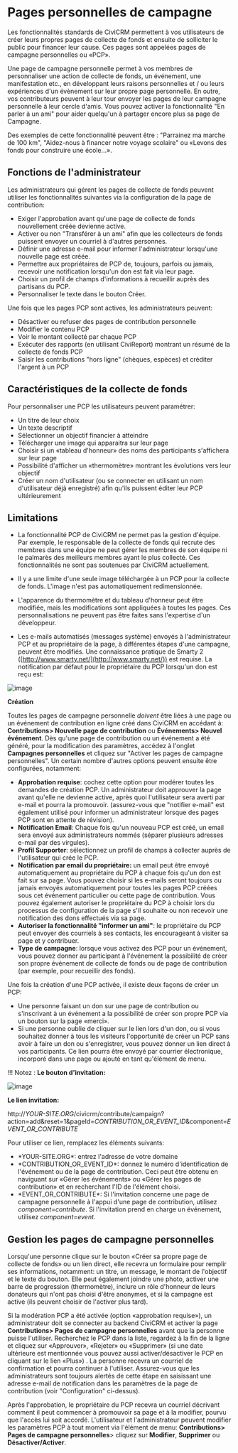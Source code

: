 Pages personnelles de campagne
==============================

Les fonctionnalités standards de CiviCRM  permettent à vos utilisateurs de créer leurs propres pages de collecte de fonds et ensuite de solliciter le public pour financer leur cause. Ces pages sont appelées pages de campagne personnelles ou «PCP».

Une page de campagne personnelle permet à vos membres de personnaliser une action de collecte de fonds, un événement, une manifestation etc., en développant leurs raisons personnelles et / ou leurs expériences d'un évènement sur leur propre page personnelle. En outre, vos contributeurs peuvent à leur tour envoyer les pages de leur campagne personnelle à leur cercle d'amis. Vous pouvez activer la fonctionnalité "En parler à un ami" pour aider quelqu'un à partager encore plus sa page de Campagne.

Des exemples de cette fonctionnalité peuvent être : "Parrainez ma marche de 100 km", "Aidez-nous à financer notre voyage scolaire" ou «Levons des fonds pour construire une école...».

Fonctions de l'administrateur
----------------------

Les administrateurs qui gérent les pages de collecte de fonds peuvent utiliser les fonctionnalités suivantes via la configuration de la page de contribution:

- Exiger l'approbation avant qu'une page de collecte de fonds nouvellement créée devienne active.
- Activer ou non "Transférer à un ami" afin que les collecteurs de fonds puissent envoyer un courriel à d'autres personnes. 
- Définir une adresse e-mail pour informer l'administrateur lorsqu'une nouvelle page est créée.
- Permettre aux propriétaires de PCP de, toujours, parfois ou jamais, recevoir une notification lorsqu'un don est fait via leur page.
- Choisir un profil de champs d'informations à recueillir auprès des partisans du PCP.
- Personnaliser le texte dans le bouton Créer.

Une fois que les pages PCP sont actives, les administrateurs peuvent:

- Désactiver ou refuser des pages de contribution personnelle
- Modifier le contenu PCP
- Voir le montant collecté par chaque PCP
- Exécuter des rapports (en utilisant CiviReport) montrant un résumé de la collecte de fonds PCP
- Saisir les contributions "hors ligne" (chèques, espèces) et créditer l'argent à un PCP

Caractéristiques de la collecte de fonds 
---------------------

Pour personnaliser une PCP les utilisateurs peuvent paramétrer:

- Un titre de leur choix
- Un texte descriptif
- Sélectionner un objectif financier à atteindre
- Télécharger une image qui apparaitra sur leur page
- Choisir si un «tableau d'honneur» des noms des participants s'affichera sur leur page
- Possibilité d'afficher un «thermomètre» montrant les évolutions vers leur objectif
- Créer un nom d'utilisateur (ou se connecter en utilisant un nom d'utilisateur déjà enregistré) afin qu'ils puissent éditer leur PCP ultérieurement

Limitations
-----------

- La fonctionnalité PCP de CiviCRM ne permet pas la gestion d'équipe. Par exemple, le responsable de la collecte de fonds qui recrute des membres dans une équipe ne peut gérer les membres de son équipe ni le palmarès des meilleurs membres ayant le plus collecté. Ces fonctionnalités ne sont pas soutenues par CiviCRM actuellement.

- Il y a une limite d'une seule image téléchargée à un PCP pour la collecte de fonds. L'image n'est pas automatiquement redimensionnée.

- L'apparence du thermomètre et du tableau d'honneur peut être modifiée, mais les modifications sont appliquées à toutes les pages. Ces personnalisations ne peuvent pas être faites sans l'expertise d'un développeur.

- Les e-mails automatisés (messages système) envoyés à l'administrateur PCP et au propriétaire de la page, à différentes étapes d'une campagne, peuvent être modifiés. Une connaissance pratique de Smarty 2 ([http://www.smarty.net/](http://www.smarty.net/)) est requise. 
La notification par défaut pour le propriétaire du PCP lorsqu'un don est reçu est:

![image](/img/PCP%20owner%20notificationV2.PNG)

**Création**

Toutes les pages de campagne personnelle *doivent* être liées à une page ou un événement de contribution en ligne créé dans CiviCRM en accédant à: **Contributions> Nouvelle page de contribution** ou **Événements> Nouvel événement**. Dès qu'une page de contribution ou un événement a été généré, pour la modification des paramètres, accédez à l'onglet **Campagnes personnelles** et cliquez sur "Activer les pages de campagne personnelles". Un certain nombre d'autres options peuvent ensuite être configurées, notamment:

- **Approbation requise**: cochez cette option pour modérer toutes les demandes de création PCP. Un administrateur doit approuver la page avant qu'elle ne devienne active, après quoi l'utilisateur sera averti par e-mail et pourra la promouvoir. (assurez-vous que "notifier e-mail" est également utilisé pour informer un administrateur lorsque des pages PCP sont en attente de révision).
- **Notification Email**: Chaque fois qu'un nouveau PCP est créé, un email sera envoyé aux administrateurs nommés (séparer plusieurs adresses e-mail par des virgules).
- **Profil Supporter**: sélectionnez un profil de champs à collecter auprès de l'utilisateur qui crée le PCP.
- **Notification par email du propriétaire:** un email peut être envoyé automatiquement au propriétaire du PCP à chaque fois qu'un don est fait sur sa page. Vous pouvez choisir si les e-mails seront toujours ou jamais envoyés automatiquement pour toutes les pages PCP créées sous cet événement particulier ou cette page de contribution. Vous pouvez également autoriser le propriétaire du PCP à choisir lors du processus de configuration de la page s'il souhaite ou non recevoir une notification des dons effectués via sa page.
- **Autoriser la fonctionnalité "informer un ami"**: le propriétaire du PCP peut envoyer des courriels à ses contacts, les encourageant à visiter sa page et y contribuer.
- **Type de campagne**: lorsque vous activez des PCP pour un événement, vous pouvez donner au participant à l'événement la possibilité de créer son propre événement de collecte de fonds ou de page de contribution (par exemple, pour recueillir des fonds).

Une fois la création d'une PCP activée, il existe deux façons de créer un PCP:

- Une personne faisant un don sur une page de contribution ou s'inscrivant à un événement a la possibilité de créer son propre PCP via un bouton sur la page «merci».
- Si une personne oublie de cliquer sur le lien lors d'un don, ou si vous souhaitez donner à tous les visiteurs l'opportunité de créer un PCP sans avoir à faire un don ou s'enregistrer, vous pouvez donner un lien direct à vos participants. Ce lien pourra être envoyé par courrier électronique, incorporé dans une page ou ajouté en tant qu'élément de menu. 

!!! Notez :
**Le bouton d'invitation:**

![image](/img/pcp-contribute-thank-you.png)

**Le lien invitation:**

http://*YOUR-SITE.ORG*/civicrm/contribute/campaign?action=add&reset=1&pageId=*CONTRIBUTION_OR_EVENT_ID*&component=*EVENT_OR_CONTRIBUTE*

Pour utiliser ce lien, remplacez les éléments suivants:

-   \*YOUR-SITE.ORG*: entrez l'adresse de votre domaine
-   \*CONTRIBUTION_OR_EVENT_ID*: donnez le numéro d'identification de l'événement ou de la page de contribution. Ceci peut être obtenu en naviguant sur «Gérer les événements» ou «Gérer les pages de contribution» et en recherchant l'ID de l'élément choisi.
-   \*EVENT_OR_CONTRIBUTE\*: Si l'invitation concerne une page de campagne personnelle à l'appui d'une page de contribution, utilisez *component=contribute*. Si l'invitation prend en charge un événement, utilisez *component=event*.

Gestion les pages de campagne personnelles
---------------------------------

Lorsqu'une personne clique sur le bouton «Créer sa propre page de collecte de fonds» ou un lien direct, elle recevra un formulaire pour remplir ses informations, notamment: un titre, un message, le montant de l'objectif et le texte du bouton. Elle peut également joindre une photo, activer une barre de progression (thermomètre), inclure un rôle d'honneur de leurs donateurs qui n'ont pas choisi d'être anonymes, et si la campagne est active (ils peuvent choisir de l'activer plus tard).

Si la modération PCP a été activée (option «approbation requise»), un administrateur doit se connecter au backend CiviCRM et activer la page **Contributions> Pages de campagne personnelles** avant que la personne puisse l'utiliser. Recherchez le PCP dans la liste, regardez à la fin de la ligne et cliquez sur «Approuver», «Rejeter» ou «Supprimer» (si une date ultérieure est mentionnée vous pouvez aussi activer/désactiver le PCP en cliquant sur le lien «Plus») . La personne recevra un courriel de confirmation et pourra continuer à l'utiliser. Assurez-vous que les administrateurs sont toujours alertés de cette étape en saisissant une adresse e-mail de notification dans les paramètres de la page de contribution (voir "Configuration" ci-dessus).

Après l'approbation, le propriétaire du PCP recevra un courriel décrivant comment il peut commencer à promouvoir sa page et à la modifier, pourvu que l'accès lui soit accordé. L'utilisateur et l'administrateur peuvent modifier les paramètres PCP à tout moment via l'élément de menu: **Contributions> Pages de campagne personnelles**> cliquez sur **Modifier**, **Supprimer** ou **Désactiver/Activer**.

